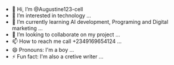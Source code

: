 - 👋 Hi, I’m @Augustine123-cell
- 👀 I’m interested in technology ...
- 🌱 I’m currently learning AI development, Programing and Digital marketing ...
- 💞️ I’m looking to collaborate on my project  ...
- 📫 How to reach me call +2349169654124 ...
- 😄 Pronouns: I'm a boy ...
- ⚡ Fun fact: I'm also a cretive writer ...

<!---
Augustine123-cell/Augustine123-cell is a ✨ special ✨ repository because its `README.md` (this file) appears on your GitHub profile.
You can click the Preview link to take a look at your changes.
--->
